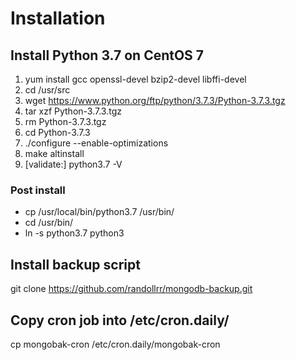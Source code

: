 # Installation

## Install Python 3.7 on CentOS 7
1. yum install gcc openssl-devel bzip2-devel libffi-devel
2. cd /usr/src
3. wget https://www.python.org/ftp/python/3.7.3/Python-3.7.3.tgz
4. tar xzf Python-3.7.3.tgz
5. rm Python-3.7.3.tgz
6. cd Python-3.7.3
7. ./configure --enable-optimizations
8. make altinstall
9. [validate:] python3.7 -V

### Post install
* cp /usr/local/bin/python3.7 /usr/bin/
* cd /usr/bin/
* ln -s python3.7 python3

## Install backup script
git clone https://github.com/randollrr/mongodb-backup.git

## Copy cron job into /etc/cron.daily/
cp mongobak-cron /etc/cron.daily/mongobak-cron

